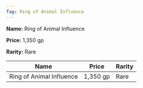 ```yaml
---
Tag: Ring of Animal Influence
---
```


**Name:** Ring of Animal Influence

**Price:** 1,350 gp

**Rarity:** Rare

| Name     | Price     | Rarity     |
| -------- | --------- | ---------- |
| Ring of Animal Influence | 1,350 gp | Rare |
